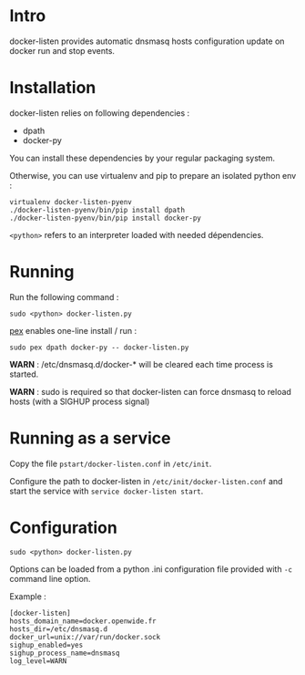 Intro
=====

docker-listen provides automatic dnsmasq hosts configuration update on docker
run and stop events.

Installation
============

docker-listen relies on following dependencies :
 * dpath
 * docker-py

You can install these dependencies by your regular packaging system.

Otherwise, you can use virtualenv and pip to prepare an isolated python env :

    virtualenv docker-listen-pyenv
    ./docker-listen-pyenv/bin/pip install dpath
    ./docker-listen-pyenv/bin/pip install docker-py

`<python>` refers to an interpreter loaded with needed dépendencies.

Running
=======

Run the following command :

    sudo <python> docker-listen.py

[pex](https://github.com/pantsbuild/pex) enables one-line install / run :

    sudo pex dpath docker-py -- docker-listen.py

**WARN** : /etc/dnsmasq.d/docker-* will be cleared each time process is started.

**WARN** : sudo is required so that docker-listen can force dnsmasq to reload hosts
(with a SIGHUP process signal)

Running as a service
====================

Copy the file ``pstart/docker-listen.conf`` in ``/etc/init``.

Configure the path to docker-listen in ``/etc/init/docker-listen.conf`` and start the service with ``service docker-listen start``.

Configuration
=============

    sudo <python> docker-listen.py

Options can be loaded from a python .ini configuration file provided with `-c`
command line option.

Example :

    [docker-listen]
    hosts_domain_name=docker.openwide.fr
    hosts_dir=/etc/dnsmasq.d
    docker_url=unix://var/run/docker.sock
    sighup_enabled=yes
    sighup_process_name=dnsmasq
    log_level=WARN
